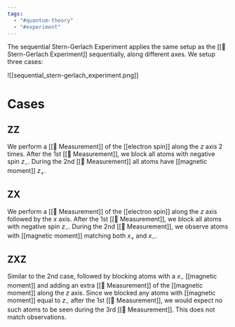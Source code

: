 ```yaml
---
tags:
  - "#quantum-theory"
  - "#experiment"
---
```

The sequential Stern-Gerlach Experiment applies the same setup as the [[🧪 Stern-Gerlach Experiment]] sequentially, along different axes. We setup three cases:


![[sequential_stern-gerlach_experiment.png]]

# Cases
## ZZ
We perform a [[📘 Measurement]] of the [[electron spin]] along the $z$ axis 2 times. After the 1st [[📘 Measurement]], we block all atoms with negative spin $z_-$. During the 2nd [[📘 Measurement]] all atoms have [[magnetic moment]] $z_+$.

## ZX
We perform a [[📘 Measurement]] of the [[electron spin]] along the $z$ axis followed by the $x$ axis. After the 1st [[📘 Measurement]], we block all atoms with negative spin $z_-$. During the 2nd [[📘 Measurement]], we observe atoms with [[magnetic moment]] matching both $x_+$ and $x_-$.

## ZXZ
Similar to the 2nd case, followed by blocking atoms with a $x_-$ [[magnetic moment]] and adding an extra [[📘 Measurement]] of the [[magnetic moment]] along the $z$ axis. Since we blocked any atoms with [[magnetic moment]] equal to $z_-$ after the 1st [[📘 Measurement]], we would expect no such atoms to be seen during the 3rd [[📘 Measurement]]. This does not match observations.